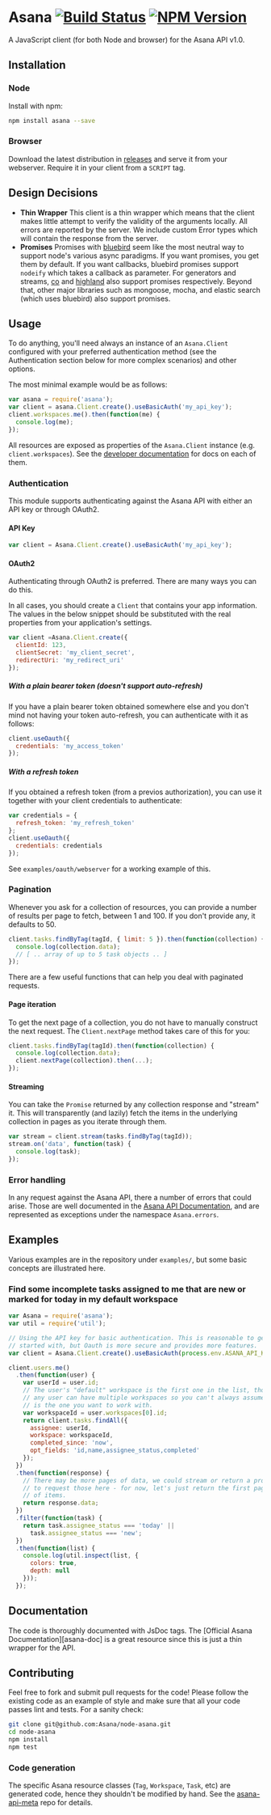 # Asana [![Build Status][travis-image]][travis-url] [![NPM Version][npm-image]][npm-url]

A JavaScript client (for both Node and browser) for the Asana API v1.0.

## Installation

### Node

Install with npm:

```sh
npm install asana --save
```

### Browser

Download the latest distribution in [releases](https://github.com/Asana/node-asana/releases) and serve it from your webserver. Require it in your client from a `SCRIPT` tag.

## Design Decisions

- **Thin Wrapper** This client is a thin wrapper which means that the client
  makes little attempt to verify the validity of the arguments locally. All errors
  are reported by the server. We include custom Error types which will contain
  the response from the server.
- **Promises** Promises with [bluebird][bluebird] seem like the most neutral way
  to support node's various async paradigms. If you want promises, you get them 
  by default. If you want callbacks, bluebird promises support `nodeify` which
  takes a callback as parameter. For generators and streams, [co][co] and
  [highland][highland] also support promises respectively. Beyond that, other
  major libraries such as mongoose, mocha, and elastic search (which uses 
  bluebird) also support promises.

## Usage

To do anything, you'll need always an instance of an `Asana.Client` configured
with your preferred authentication method (see the Authentication section below
for more complex scenarios) and other options.

The most minimal example would be as follows:

```js
var asana = require('asana');
var client = asana.Client.create().useBasicAuth('my_api_key');
client.workspaces.me().then(function(me) {
  console.log(me);
});
```

All resources are exposed as properties of the `Asana.Client` instance (e.g. `client.workspaces`). See the [developer documentation][api-reference] for docs on each of them.

### Authentication

This module supports authenticating against the Asana API with either an API key or through OAuth2.

#### API Key

```js
var client = Asana.Client.create().useBasicAuth('my_api_key');
```

#### OAuth2

Authenticating through OAuth2 is preferred. There are many ways you can do this.

In all cases, you should create a `Client` that contains your app information. The values in the below snippet should be substituted with the real properties from your application's settings.

```js
var client =Asana.Client.create({
  clientId: 123,
  clientSecret: 'my_client_secret',
  redirectUri: 'my_redirect_uri'
});
```

##### With a plain bearer token (doesn't support auto-refresh)

If you have a plain bearer token obtained somewhere else and you don't mind not
having your token auto-refresh, you can authenticate with it as follows:

```js
client.useOauth({
  credentials: 'my_access_token'
});
```

##### With a refresh token

If you obtained a refresh token (from a previos authorization), you can use it together with your client
credentials to authenticate:

```js
var credentials = {
  refresh_token: 'my_refresh_token'
};
client.useOauth({
  credentials: credentials
});
```

See `examples/oauth/webserver` for a working example of this.

### Pagination

Whenever you ask for a collection of resources, you can provide a number of
results per page to fetch, between 1 and 100. If you don't provide any, it
defaults to 50.

```js
client.tasks.findByTag(tagId, { limit: 5 }).then(function(collection) {
  console.log(collection.data);
  // [ .. array of up to 5 task objects .. ]
});
```

There are a few useful functions that can help you deal with
paginated requests.

#### Page iteration

To get the next page of a collection, you do not have to manually construct the next request.
The `Client.nextPage` method takes care of this for you:

```js
client.tasks.findByTag(tagId).then(function(collection) {
  console.log(collection.data);
  client.nextPage(collection).then(...);
});
```

#### Streaming

You can take the `Promise` returned by any collection response and "stream" it.
This will transparently (and lazily) fetch the items in the underlying collection
in pages as you iterate through them.

```js
var stream = client.stream(tasks.findByTag(tagId));
stream.on('data', function(task) {
  console.log(task);
});
```

### Error handling

In any request against the Asana API, there a number of errors that could
arise. Those are well documented in the [Asana API Documentation][api-reference], and
are represented as exceptions under the namespace `Asana.errors`.


## Examples

Various examples are in the repository under `examples/`, but some basic
concepts are illustrated here.

### Find some incomplete tasks assigned to me that are new or marked for today in my default workspace

```js
var Asana = require('asana');
var util = require('util');

// Using the API key for basic authentication. This is reasonable to get
// started with, but Oauth is more secure and provides more features.
var client = Asana.Client.create().useBasicAuth(process.env.ASANA_API_KEY);

client.users.me()
  .then(function(user) {
    var userId = user.id;
    // The user's "default" workspace is the first one in the list, though
    // any user can have multiple workspaces so you can't always assume this
    // is the one you want to work with.
    var workspaceId = user.workspaces[0].id;
    return client.tasks.findAll({
      assignee: userId,
      workspace: workspaceId,
      completed_since: 'now',
      opt_fields: 'id,name,assignee_status,completed'
    });
  })
  .then(function(response) {
    // There may be more pages of data, we could stream or return a promise
    // to request those here - for now, let's just return the first page
    // of items.
    return response.data;
  })
  .filter(function(task) {
    return task.assignee_status === 'today' ||
      task.assignee_status === 'new';
  })
  .then(function(list) {
    console.log(util.inspect(list, {
      colors: true,
      depth: null
    }));
  });
```

## Documentation

The code is thoroughly documented with JsDoc tags. The 
[Official Asana Documentation][asana-doc] is a great resource since this is 
just a thin wrapper for the API.

## Contributing

Feel free to fork and submit pull requests for the code! Please follow the
existing code as an example of style and make sure that all your code passes
lint and tests. For a sanity check:

```sh
git clone git@github.com:Asana/node-asana.git
cd node-asana
npm install
npm test
```

### Code generation

The specific Asana resource classes (`Tag`, `Workspace`, `Task`, etc) are
generated code, hence they shouldn't be modified by hand. See the [asana-api-meta][meta] repo for details.

[travis-url]: http://travis-ci.org/Asana/node-asana
[travis-image]: http://img.shields.io/travis/Asana/node-asana.svg?style=flat-square

[npm-url]: https://www.npmjs.org/package/asana
[npm-image]: http://img.shields.io/npm/v/asana.svg?style=flat-square

[bluebird]: https://github.com/petkaantonov/bluebird
[co]: https://github.com/visionmedia/co
[highland]: http://highlandjs.org/

[meta]: https://github.com/Asana/asana-api-meta
[api-docs]: https://asana.com/developers
[api-reference]: https://asana.com/developers/api-reference
[io]: https://asana.com/developers/documentation/getting-started/input-output-options
